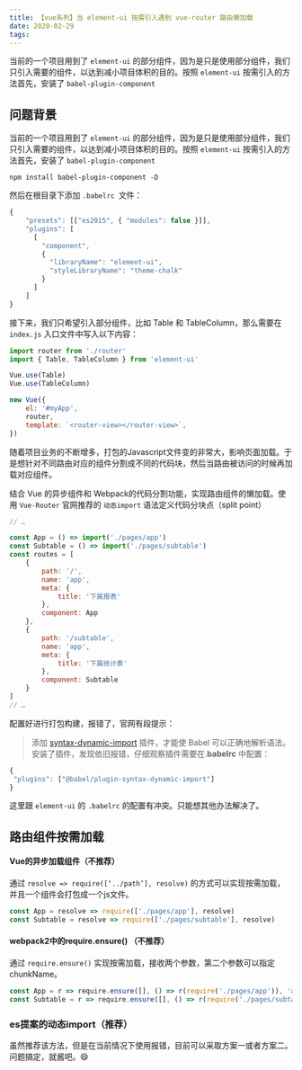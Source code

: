 ```yaml
---
title: 【vue系列】当 element-ui 按需引入遇到 vue-router 路由懒加载
date: 2020-02-29
tags: 
---
```


当前的一个项目用到了 `element-ui` 的部分组件，因为是只是使用部分组件，我们只引入需要的组件，以达到减小项目体积的目的。按照 `element-ui` 按需引入的方法首先，安装了 `babel-plugin-component`

<!--more-->


## 问题背景

当前的一个项目用到了 `element-ui` 的部分组件，因为是只是使用部分组件，我们只引入需要的组件，以达到减小项目体积的目的。按照 `element-ui` 按需引入的方法首先，安装了 `babel-plugin-component`

```
npm install babel-plugin-component -D
```

然后在根目录下添加 `.babelrc `文件：

```javascript
{
    "presets": [["es2015", { "modules": false }]],
    "plugins": [
      [
        "component",
        {
          "libraryName": "element-ui",
          "styleLibraryName": "theme-chalk"
        }
      ]
    ]
}
```

接下来，我们只希望引入部分组件，比如 Table 和 TableColumn，那么需要在 `index.js` 入口文件中写入以下内容：

```javascript
import router from './router'
import { Table, TableColumn } from 'element-ui'

Vue.use(Table)
Vue.use(TableColumn)

new Vue({
    el: '#myApp',
    router,
    template: `<router-view></router-view>`,
})
```

随着项目业务的不断增多，打包的Javascript文件变的非常大，影响页面加载。于是想针对不同路由对应的组件分割成不同的代码块，然后当路由被访问的时候再加载对应组件。

结合 Vue 的异步组件和 Webpack的代码分割功能，实现路由组件的懒加载。使用 `Vue-Router` 官网推荐的 `动态import` 语法定义代码分块点（split point）

```javascript
// …

const App = () => import('./pages/app')
const Subtable = () => import('./pages/subtable')
const routes = [
    {
        path: '/',
        name: 'app',
        meta: {
            title: '下属报表'
        },
        component: App
    },
    {
        path: '/subtable',
        name: 'app',
        meta: {
            title: '下属统计表'
        },
        component: Subtable
    }
]
// …
```

配置好进行打包构建，报错了，官网有段提示：

> 添加 [syntax-dynamic-import](https://babeljs.io/docs/plugins/syntax-dynamic-import/) 插件，才能使 Babel 可以正确地解析语法。安装了插件，发现依旧报错，仔细观察插件需要在.**babelrc** 中配置：

```javascript
{
 "plugins": ["@babel/plugin-syntax-dynamic-import"]
}
```

这里跟 `element-ui` 的 `.babelrc` 的配置有冲突。只能想其他办法解决了。

## 路由组件按需加载

#### Vue的异步加载组件（不推荐）

通过 `resolve => require([‘../path’], resolve)` 的方式可以实现按需加载，并且一个组件会打包成一个js文件。

```javascript
const App = resolve => require(['./pages/app'], resolve)
const Subtable = resolve => require(['./pages/subtable'], resolve)
```

#### webpack2中的require.ensure() （不推荐）

通过 `require.ensure()` 实现按需加载，接收两个参数，第二个参数可以指定chunkName。

```javascript
const App = r => require.ensure([], () => r(require('./pages/app')), 'app')
const Subtable = r => require.ensure([], () => r(require('./pages/subtable')), 'subtable')
```

### es提案的动态import（推荐）

虽然推荐该方法，但是在当前情况下使用报错，目前可以采取方案一或者方案二。问题搞定，就酱吧。😄

